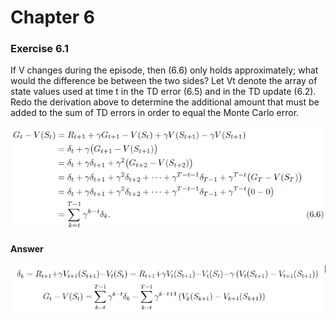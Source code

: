 # Chapter 6

### Exercise 6.1

If V changes during the episode, then (6.6) only holds approximately; what would the difference be between the two sides? 
Let Vt denote the array of state values used at time t in the TD error (6.5) and in the TD update (6.2). 
Redo the derivation above to determine the additional amount that must be added to the sum of TD errors in order to equal the Monte Carlo error.

![equation 6.6](assets/answer-006_01_01.png)

#### Answer

![answer 6.1](assets/answer-006_01_02.png)
